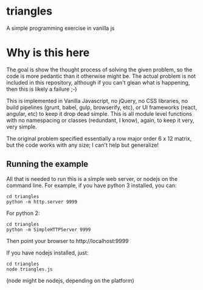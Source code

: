 # triangles
A simple programming exercise in vanilla js


# Why is this here
The goal is show the thought process of solving the given problem, so the code
is more pedantic than it otherwise might be. The actual problem is not included
in this repository, although if you can't glean what is happening, then this is
likely a failure ;-)

This is implemented in Vanilla Javascript, no jQuery, no CSS libraries, no
build pipelines (grunt, babel, gulp, browserify, etc), or UI frameworks (react,
angular, etc) to keep it drop dead simple. This is all module level functions
with no namespacing or classes (redundant, I know), again, to keep it very,
very simple.

The original problem specified essentially a row major order 6 x 12 matrix, but
the code works with any size; I can't help but generalize! 


## Running the example

All that is needed to run this is a simple web server, or nodejs on the command
line. For example, if you have python 3 installed, you can:

    cd triangles
    python -m http.server 9999

For python 2:

    cd triangles
    python -m SimpleHTTPServer 9999

Then point your browser to http://localhost:9999

If you have nodejs installed, just:

    cd triangles
    node triangles.js

(node might be nodejs, depending on the platform)


